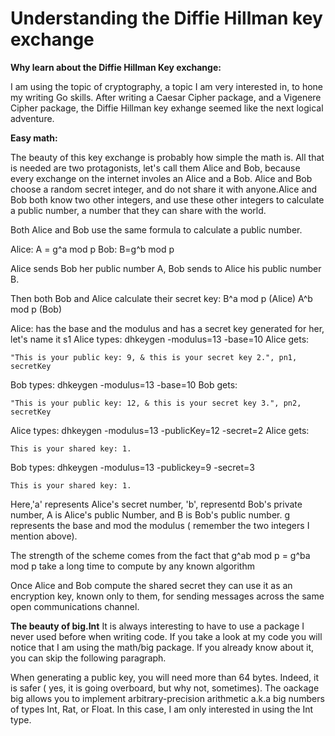# Understanding the Diffie Hillman key exchange

**Why learn about the Diffie Hillman Key exchange:**

I am using the topic of cryptography, a topic I am very interested in, to hone my writing Go skills. After writing a Caesar Cipher package, and a Vigenere Cipher package, the Diffie Hillman key exhange seemed like the next logical adventure.

**Easy math:**

The beauty of this key exchange is probably how simple the math is. All that is needed are two protagonists, let's call them Alice and Bob, because every exchange on the internet involes an Alice and a Bob.
Alice and Bob choose a random secret integer, and do not share it with anyone.Alice and Bob both know two other integers, and use these other integers to calculate a public number, a number that they can share with the world.

Both Alice and Bob use the same formula to calculate a public number.

Alice: A = g^a mod p
Bob: B=g^b mod p

Alice sends Bob her public number A, Bob sends to Alice his public number B.

Then both Bob and Alice calculate their secret key:
B^a mod p (Alice)
A^b mod p (Bob)

Alice: has the base and the modulus and has a secret key generated for her, let's name it s1 
Alice types: dhkeygen -modulus=13 -base=10 
Alice gets: 
```
"This is your public key: 9, & this is your secret key 2.", pn1, secretKey 
```
Bob types: dhkeygen -modulus=13 -base=10 
Bob gets: 
```
"This is your public key: 12, & this is your secret key 3.", pn2, secretKey 
```

Alice types: dhkeygen -modulus=13 -publicKey=12 -secret=2 
Alice gets: 
```
This is your shared key: 1.

```

Bob types: dhkeygen -modulus=13 -publickey=9 -secret=3 

```
This is your shared key: 1. 

``` 


Here,'a' represents Alice's secret number, 'b', representd Bob's private number, A is Alice's public Number, and B is Bob's public number. g represents the base and mod the modulus ( remember the two integers I mention above).

The strength of the scheme comes from the fact that g^ab mod p = g^ba mod p take a long time to compute by any known algorithm

Once Alice and Bob compute the shared secret they can use it as an encryption key, known only to them, for sending messages across the same open communications channel.

**The beauty of big.Int**
It is always interesting to have to use a package I never used before when writing code. If you take a look at my code you will notice that I am using the math/big package. If you already know about it, you can skip the following paragraph.

When generating a public key, you will need more than 64 bytes. Indeed, it is safer ( yes, it is going overboard, but why not, sometimes). The oackage big allows you to implement arbitrary-precision arithmetic a.k.a big numbers of types Int, Rat, or Float. In this case, I am only interested in using the Int type.
